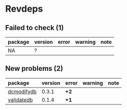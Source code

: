 # Revdeps

## Failed to check (1)

|package |version |error |warning |note |
|:-------|:-------|:-----|:-------|:----|
|NA      |?       |      |        |     |

## New problems (2)

|package    |version |error  |warning |note |
|:----------|:-------|:------|:-------|:----|
|[dcmodifydb](problems.md#dcmodifydb)|0.3.1   |__+2__ |        |     |
|[validatedb](problems.md#validatedb)|0.1.4   |__+1__ |        |     |

